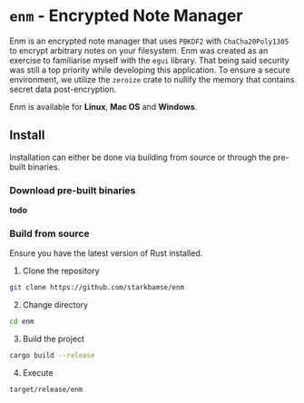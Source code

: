 # `enm` - Encrypted Note Manager

Enm is an encrypted note manager that uses `PBKDF2` with `ChaCha20Poly1305` to encrypt arbitrary notes on your filesystem. Enm was created as an exercise to familiarise myself with the `egui` library. That being said security was still a top priority while developing this application. To ensure a secure environment, we utilize the `zeroize` crate to nullify the memory that contains secret data post-encryption.

Enm is available for **Linux**, **Mac OS** and **Windows**.

## Install

Installation can either be done via building from source or through the pre-built binaries.

### Download pre-built binaries

**todo**


### Build from source
Ensure you have the latest version of Rust installed.

1. Clone the repository
```sh
git clone https://github.com/starkbamse/enm
```

2. Change directory
```sh
cd enm
```

3. Build the project
```sh
cargo build --release
```

4. Execute
```sh
target/release/enm
```

